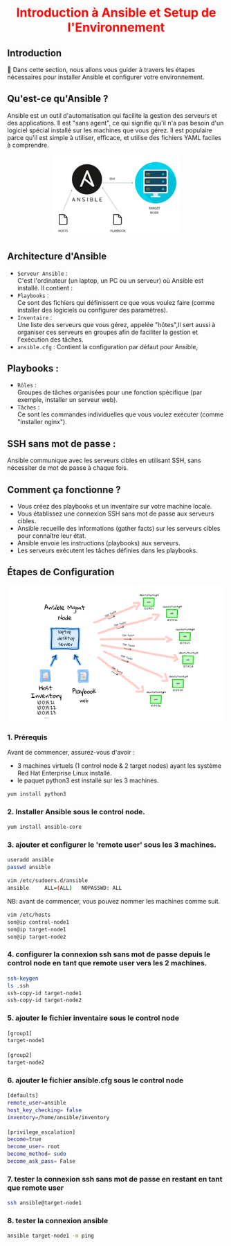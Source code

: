 <h1 align="center" style="color: red;">Introduction à Ansible et Setup de l'Environnement</h1>

## Introduction
👋 Dans cette section, nous allons vous guider à travers les étapes nécessaires pour installer Ansible et configurer votre environnement.

## Qu'est-ce qu'Ansible ?
Ansible est un outil d'automatisation qui facilite la gestion des serveurs et des applications. Il est "sans agent", ce qui signifie qu'il n'a pas besoin d'un logiciel spécial installé sur les machines que vous gérez. Il est populaire parce qu'il est simple à utiliser, efficace, et utilise des fichiers YAML faciles à comprendre.
<p align="center">
  <img src="images/Capture.jpg" alt="cap" style="width: 300px;"/>
</p>  

## Architecture d'Ansible
- `Serveur Ansible` :  
C'est l'ordinateur (un laptop, un PC ou un serveur) où Ansible est installé. Il contient :
- `Playbooks` :  
Ce sont des fichiers qui définissent ce que vous voulez faire (comme installer des logiciels ou configurer des paramètres).
- `Inventaire` :  
Une liste des serveurs que vous gérez, appelée "hôtes",Il sert aussi à organiser ces serveurs en groupes afin de faciliter la gestion et l'exécution des tâches.
-  `ansible.cfg` : Contient la configuration par défaut pour Ansible, 

## Playbooks :

- `Rôles` :  
Groupes de tâches organisées pour une fonction spécifique (par exemple, installer un serveur web).
- `Tâches` :  
 Ce sont les commandes individuelles que vous voulez exécuter (comme "installer nginx").

## SSH sans mot de passe : 
Ansible communique avec les serveurs cibles en utilisant SSH, sans nécessiter de mot de passe à chaque fois.

## Comment ça fonctionne ?
- Vous créez des playbooks et un inventaire sur votre machine locale.
- Vous établissez une connexion SSH sans mot de passe aux serveurs cibles.
- Ansible recueille des informations (gather facts) sur les serveurs cibles pour connaître leur état.
- Ansible envoie les instructions (playbooks) aux serveurs.
- Les serveurs exécutent les tâches définies dans les playbooks.

## Étapes de Configuration
<p align="center">
  <img src="images/ansible.png" alt="cap" style="width: 700px;"/>
</p>  

### 1. Prérequis
Avant de commencer, assurez-vous d'avoir :
- 3 machines virtuels (1 control node & 2 target nodes) ayant les système Red Hat Enterprise Linux installé.
- le paquet python3 est installé sur les 3 machines.

```bash
yum install python3
```

### 2. Installer Ansible sous le control node.

```bash
yum install ansible-core
```

### 3. ajouter et configurer le 'remote user' sous les 3 machines.

```bash
useradd ansible
passwd ansible
```

```bash
vim /etc/sudoers.d/ansible
ansible     ALL=(ALL) 	NOPASSWD: ALL
```

NB: avant de commencer, vous pouvez nommer les machines comme suit.

```bash
vim /etc/hosts
son@ip control-node1
son@ip target-node1
son@ip target-node2 
```

### 4. configurer la connexion ssh sans mot de passe depuis le control node en tant que remote user vers les 2 machines.

```bash
ssh-keygen
ls .ssh
ssh-copy-id target-node1
ssh-copy-id target-node2
```

### 5. ajouter le fichier inventaire sous le control node

```bash
[group1]
target-node1

[group2]
target-node2
```

### 6. ajouter le fichier ansible.cfg sous le control node

```bash
[defaults]
remote_user=ansible
host_key_checking= false
inventory=/home/ansible/inventory

[privilege_escalation]
become=true
become_user= root
become_method= sudo 
become_ask_pass= False
```

### 7. tester la connexion ssh sans mot de passe en restant en tant que remote user

```bash
ssh ansible@target-node1
```

### 8. tester la connexion ansible

```bash
ansible target-node1 -m ping
```


